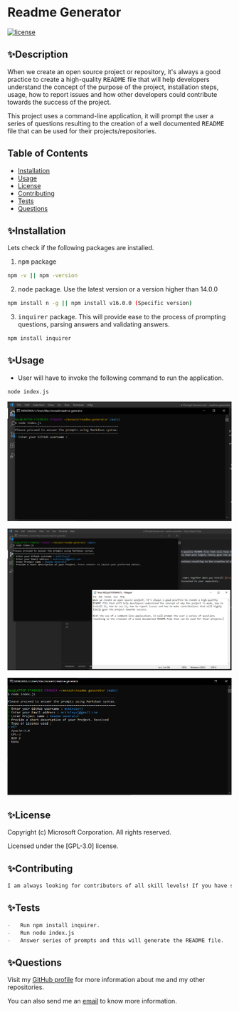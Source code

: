 
  # Readme Generator
  [![license](https://img.shields.io/static/v1?label=license&message=GPL-3.0&color=red)](https://choosealicense.com/licenses/GPL-3.0)

  ## ✨Description
  When we create an open source project or repository, it's always a good practice to create a high-quality <kbd>README</kbd> file that will help developers understand the concept of the purpose of the project, installation steps, usage, how to report issues and how other developers could contribute towards the success of the project.

This project uses a command-line application, it will prompt the user a series of questions resulting to the creation of a well documented <kbd>README</kbd> file that can be used for their projects/repositories.

  ## Table of Contents
  - [Installation](#installation)
  - [Usage](#usage)
  - [License](#license)
  - [Contributing](#contributing)
  - [Tests](#tests)
  - [Questions](#questions)

  ## ✨Installation
  Lets check if the following packages are installed.

1. <kbd>npm</kbd> package

```bash
npm -v || npm -version
```

2. <kbd>node</kbd> package. Use the latest version or a version higher than 14.0.0

```bash
npm install n -g || npm install v16.0.0 (Specific version)
```

3. <kbd>inquirer</kbd> package. This will provide ease to the process of prompting questions, parsing answers and validating answers.

```bash
npm install inquirer
```

  ## ✨Usage
  -   User will have to invoke the following command to run the application.

```bash
node index.js
```

![Invoking the command](./assets/images/S1-Invoking.png)

![Entering Details to Editor](./assets/images/S2-Editor.png)

![License Selection](./assets/images/S3-License.png)
  
  ## ✨License

  Copyright (c) Microsoft Corporation. All rights reserved.

  Licensed under the [GPL-3.0] license.
  
  ## ✨Contributing
  ```md
I am always looking for contributors of all skill levels! If you have something in mind to add to the project, try out by [creating an issue](https://github.com/mckinleyvj/readme-generator/issues) and let's see where we can go from there.
```
  
  ## ✨Tests
  ```md
-   Run npm install inquirer.
-   Run node index.js
-   Answer series of prompts and this will generate the README file.
```
  
  ## ✨Questions
  
  Visit my [GitHub profile](https://github.com/mckinleyvj) for more information about me and my other repositories.

  You can also send me an <a href="mailto:mckinleyvj@gmail.com?">email</a> to know more information.
  
  